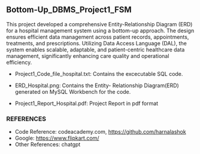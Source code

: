## Bottom-Up_DBMS_Project1_FSM

This project developed a comprehensive Entity-Relationship Diagram (ERD) for a hospital management system using a bottom-up approach. The design ensures efficient data management across patient records, appointments, treatments, and prescriptions. Utilizing Data Access Language (DAL), the system enables scalable, adaptable, and patient-centric healthcare data management, significantly enhancing care quality and operational efficiency.

- Project1_Code_file_hospital.txt: Contains the excecutable SQL code.

- ERD_Hospital.png: Contains the Entity- Relationship Diagram(ERD) generated on MySQL Workbench for the code.

- Project1_Report_Hospital.pdf: Project Report in pdf format

### REFERENCES
- Code Reference: codeacademy.com, https://github.com/harnalashok 
- Google: https://www.flipkart.com/ 
- Other References: chatgpt
